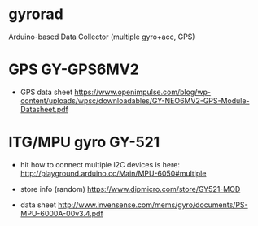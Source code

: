 # gyrorad
Arduino-based Data Collector (multiple gyro+acc, GPS)


# GPS GY-GPS6MV2
- GPS data sheet
https://www.openimpulse.com/blog/wp-content/uploads/wpsc/downloadables/GY-NEO6MV2-GPS-Module-Datasheet.pdf

# ITG/MPU gyro  GY-521
- hit how to connect multiple I2C devices is here:
http://playground.arduino.cc/Main/MPU-6050#multiple

- store info (random)
https://www.dipmicro.com/store/GY521-MOD

- data sheet
http://www.invensense.com/mems/gyro/documents/PS-MPU-6000A-00v3.4.pdf
